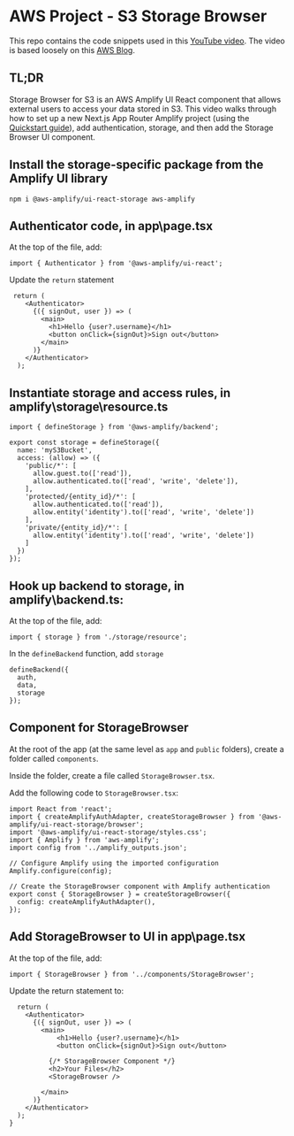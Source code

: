 # AWS Project - S3 Storage Browser

This repo contains the code snippets used in this [YouTube video](https://youtu.be/UwnuPgNnmUg ).  The video is based loosely on this [AWS Blog](https://aws.amazon.com/blogs/aws/connect-users-to-data-through-your-apps-with-storage-browser-for-amazon-s3).

## TL;DR
Storage Browser for S3 is an AWS Amplify UI React component that allows external users to access your data stored in S3.  This video walks through how to set up a new Next.js App Router Amplify project (using the [Quickstart guide](https://docs.amplify.aws/nextjs/start/quickstart/nextjs-app-router-client-components/
)), add authentication, storage, and then add the Storage Browser UI component.

## Install the storage-specific package from the Amplify UI library
```
npm i @aws-amplify/ui-react-storage aws-amplify
```


## Authenticator code, in app\page.tsx
At the top of the file, add:
```
import { Authenticator } from '@aws-amplify/ui-react';
```

Update the ```return``` statement
```
 return (
    <Authenticator>
      {({ signOut, user }) => (
        <main>
          <h1>Hello {user?.username}</h1>
          <button onClick={signOut}>Sign out</button>
        </main>
      )}
    </Authenticator>
  );
```

## Instantiate storage and access rules, in amplify\storage\resource.ts
```
import { defineStorage } from '@aws-amplify/backend';

export const storage = defineStorage({
  name: 'myS3Bucket',
  access: (allow) => ({
    'public/*': [
      allow.guest.to(['read']),
      allow.authenticated.to(['read', 'write', 'delete']),
    ],
    'protected/{entity_id}/*': [
      allow.authenticated.to(['read']),
      allow.entity('identity').to(['read', 'write', 'delete'])
    ],
    'private/{entity_id}/*': [
      allow.entity('identity').to(['read', 'write', 'delete'])
    ]
  })
});
```

## Hook up backend to storage, in amplify\backend.ts:
At the top of the file, add:

```import { storage } from './storage/resource';```

In the ```defineBackend``` function, add ```storage```

```
defineBackend({
  auth,
  data,
  storage
});
```

## Component for StorageBrowser

At the root of the app (at the same level as ```app``` and ```public``` folders), create a folder called ```components```.

Inside the folder, create a file called ```StorageBrowser.tsx```.

Add the following code to ```StorageBrowser.tsx```:
```
import React from 'react';
import { createAmplifyAuthAdapter, createStorageBrowser } from '@aws-amplify/ui-react-storage/browser';
import '@aws-amplify/ui-react-storage/styles.css';
import { Amplify } from 'aws-amplify';
import config from '../amplify_outputs.json';

// Configure Amplify using the imported configuration
Amplify.configure(config);

// Create the StorageBrowser component with Amplify authentication
export const { StorageBrowser } = createStorageBrowser({
  config: createAmplifyAuthAdapter(),
});
```

## Add StorageBrowser to UI in app\page.tsx

At the top of the file, add:

```import { StorageBrowser } from '../components/StorageBrowser';```

Update the return statement to:
```
  return (
    <Authenticator>
      {({ signOut, user }) => (
        <main>
            <h1>Hello {user?.username}</h1>
            <button onClick={signOut}>Sign out</button>

          {/* StorageBrowser Component */}
          <h2>Your Files</h2>
          <StorageBrowser />

        </main>
      )}
    </Authenticator>
  );
}
```
